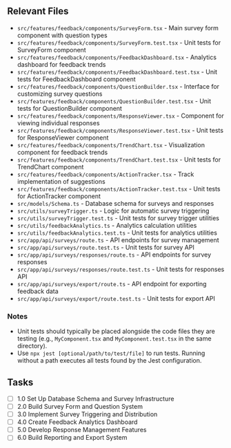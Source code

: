 ## Relevant Files

- `src/features/feedback/components/SurveyForm.tsx` - Main survey form component with question types
- `src/features/feedback/components/SurveyForm.test.tsx` - Unit tests for SurveyForm component
- `src/features/feedback/components/FeedbackDashboard.tsx` - Analytics dashboard for feedback trends
- `src/features/feedback/components/FeedbackDashboard.test.tsx` - Unit tests for FeedbackDashboard component
- `src/features/feedback/components/QuestionBuilder.tsx` - Interface for customizing survey questions
- `src/features/feedback/components/QuestionBuilder.test.tsx` - Unit tests for QuestionBuilder component
- `src/features/feedback/components/ResponseViewer.tsx` - Component for viewing individual responses
- `src/features/feedback/components/ResponseViewer.test.tsx` - Unit tests for ResponseViewer component
- `src/features/feedback/components/TrendChart.tsx` - Visualization component for feedback trends
- `src/features/feedback/components/TrendChart.test.tsx` - Unit tests for TrendChart component
- `src/features/feedback/components/ActionTracker.tsx` - Track implementation of suggestions
- `src/features/feedback/components/ActionTracker.test.tsx` - Unit tests for ActionTracker component
- `src/models/Schema.ts` - Database schema for surveys and responses
- `src/utils/surveyTrigger.ts` - Logic for automatic survey triggering
- `src/utils/surveyTrigger.test.ts` - Unit tests for survey trigger utilities
- `src/utils/feedbackAnalytics.ts` - Analytics calculation utilities
- `src/utils/feedbackAnalytics.test.ts` - Unit tests for analytics utilities
- `src/app/api/surveys/route.ts` - API endpoints for survey management
- `src/app/api/surveys/route.test.ts` - Unit tests for survey API
- `src/app/api/surveys/responses/route.ts` - API endpoints for survey responses
- `src/app/api/surveys/responses/route.test.ts` - Unit tests for responses API
- `src/app/api/surveys/export/route.ts` - API endpoint for exporting feedback data
- `src/app/api/surveys/export/route.test.ts` - Unit tests for export API

### Notes

- Unit tests should typically be placed alongside the code files they are testing (e.g., `MyComponent.tsx` and `MyComponent.test.tsx` in the same directory).
- Use `npx jest [optional/path/to/test/file]` to run tests. Running without a path executes all tests found by the Jest configuration.

## Tasks

- [ ] 1.0 Set Up Database Schema and Survey Infrastructure
- [ ] 2.0 Build Survey Form and Question System
- [ ] 3.0 Implement Survey Triggering and Distribution
- [ ] 4.0 Create Feedback Analytics Dashboard
- [ ] 5.0 Develop Response Management Features
- [ ] 6.0 Build Reporting and Export System